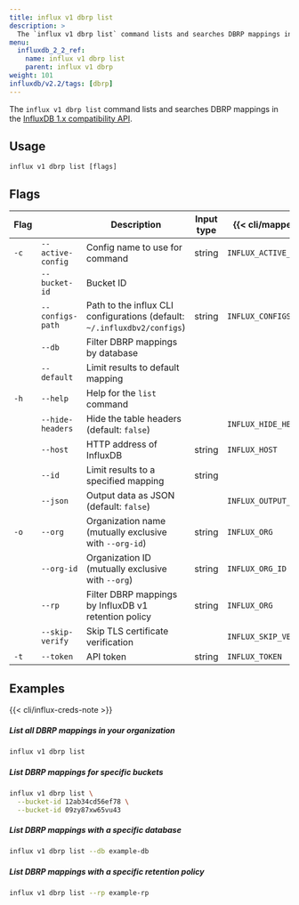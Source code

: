 ```yaml
---
title: influx v1 dbrp list
description: >
  The `influx v1 dbrp list` command lists and searches DBRP mappings in the InfluxDB 1.x compatibility API.
menu:
  influxdb_2_2_ref:
    name: influx v1 dbrp list
    parent: influx v1 dbrp
weight: 101
influxdb/v2.2/tags: [dbrp]
---
```


The `influx v1 dbrp list` command lists and searches DBRP mappings in the [InfluxDB 1.x compatibility API](/influxdb/v2.2/reference/api/influxdb-1x/).

## Usage
```
influx v1 dbrp list [flags]
```

## Flags

| Flag |                   | Description                                                              | Input type | {{< cli/mapped >}}     |
| ---- | ----------------- | ------------------------------------------------------------------------ | ---------- | ---------------------- |
| `-c` | `--active-config` | Config name to use for command                                           | string     | `INFLUX_ACTIVE_CONFIG` |
|      | `--bucket-id`     | Bucket ID                                                                |            |                        |
|      | `--configs-path`  | Path to the influx CLI configurations (default: `~/.influxdbv2/configs`) | string     | `INFLUX_CONFIGS_PATH`  |
|      | `--db`            | Filter DBRP mappings by database                                         |            |                        |
|      | `--default`       | Limit results to default mapping                                         |            |                        |
| `-h` | `--help`          | Help for the `list` command                                              |            |                        |
|      | `--hide-headers`  | Hide the table headers (default: `false`)                                |            | `INFLUX_HIDE_HEADERS`  |
|      | `--host`          | HTTP address of InfluxDB                                                 | string     | `INFLUX_HOST`          |
|      | `--id`            | Limit results to a specified mapping                                     | string     |                        |
|      | `--json`          | Output data as JSON (default: `false`)                                   |            | `INFLUX_OUTPUT_JSON`   |
| `-o` | `--org`           | Organization name (mutually exclusive with `--org-id`)                   | string     | `INFLUX_ORG`           |
|      | `--org-id`        | Organization ID (mutually exclusive with `--org`)                        | string     | `INFLUX_ORG_ID`        |
|      | `--rp`            | Filter DBRP mappings by InfluxDB v1 retention policy                     | string     | `INFLUX_ORG`           |
|      | `--skip-verify`   | Skip TLS certificate verification                                        |            | `INFLUX_SKIP_VERIFY`   |
| `-t` | `--token`         | API token                                                                | string     | `INFLUX_TOKEN`         |

## Examples

{{< cli/influx-creds-note >}}

##### List all DBRP mappings in your organization
```sh
influx v1 dbrp list
```

##### List DBRP mappings for specific buckets
```sh
influx v1 dbrp list \
  --bucket-id 12ab34cd56ef78 \
  --bucket-id 09zy87xw65vu43
```

##### List DBRP mappings with a specific database
```sh
influx v1 dbrp list --db example-db
```

##### List DBRP mappings with a specific retention policy
```sh
influx v1 dbrp list --rp example-rp
```
